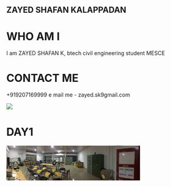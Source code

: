 ## ZAYED SHAFAN KALAPPADAN 
# WHO AM I 
I am ZAYED SHAFAN K, btech civil engineering student MESCE


# CONTACT ME 
+919207169999
e mail me - zayed.sk9gmail.com



<img src=https://github.com/zayedshafank/zayedshafank.github.io/blob/master/IMG-20170804-WA0051%5B1%5D.jpg>

# DAY1
<img src="/IMG-20170804-WA0051[1].jpg" width="350"/>
